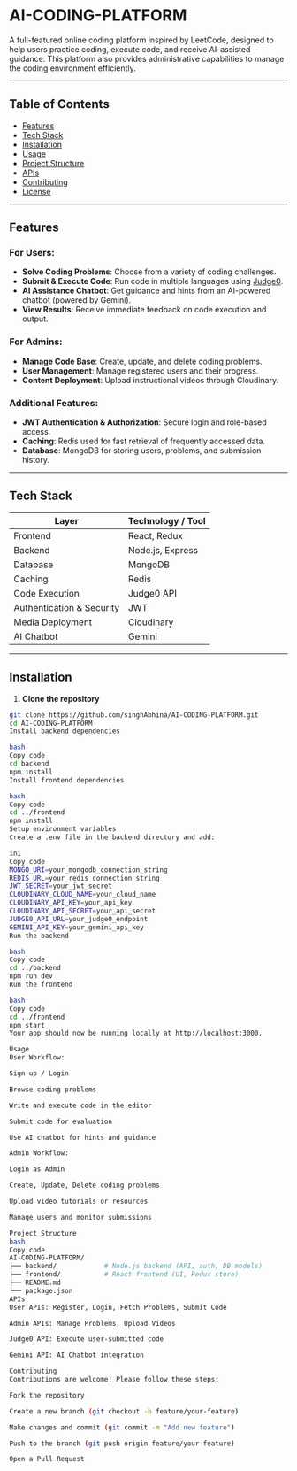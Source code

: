 # AI-CODING-PLATFORM


A full-featured online coding platform inspired by LeetCode, designed to help users practice coding, execute code, and receive AI-assisted guidance. This platform also provides administrative capabilities to manage the coding environment efficiently.

---

## Table of Contents

- [Features](#features)  
- [Tech Stack](#tech-stack)  
- [Installation](#installation)  
- [Usage](#usage)  
- [Project Structure](#project-structure)  
- [APIs](#apis)  
- [Contributing](#contributing)  
- [License](#license)  

---

## Features

### For Users:
- **Solve Coding Problems**: Choose from a variety of coding challenges.  
- **Submit & Execute Code**: Run code in multiple languages using [Judge0](https://judge0.com/).  
- **AI Assistance Chatbot**: Get guidance and hints from an AI-powered chatbot (powered by Gemini).  
- **View Results**: Receive immediate feedback on code execution and output.  

### For Admins:
- **Manage Code Base**: Create, update, and delete coding problems.  
- **User Management**: Manage registered users and their progress.  
- **Content Deployment**: Upload instructional videos through Cloudinary.  

### Additional Features:
- **JWT Authentication & Authorization**: Secure login and role-based access.  
- **Caching**: Redis used for fast retrieval of frequently accessed data.  
- **Database**: MongoDB for storing users, problems, and submission history.  

---

## Tech Stack

| Layer                     | Technology / Tool |
|----------------------------|-----------------|
| Frontend                   | React, Redux    |
| Backend                    | Node.js, Express|
| Database                   | MongoDB         |
| Caching                    | Redis           |
| Code Execution             | Judge0 API      |
| Authentication & Security  | JWT             |
| Media Deployment           | Cloudinary      |
| AI Chatbot                 | Gemini          |

---

## Installation

1. **Clone the repository**
```bash
git clone https://github.com/singhAbhina/AI-CODING-PLATFORM.git
cd AI-CODING-PLATFORM
Install backend dependencies

bash
Copy code
cd backend
npm install
Install frontend dependencies

bash
Copy code
cd ../frontend
npm install
Setup environment variables
Create a .env file in the backend directory and add:

ini
Copy code
MONGO_URI=your_mongodb_connection_string
REDIS_URL=your_redis_connection_string
JWT_SECRET=your_jwt_secret
CLOUDINARY_CLOUD_NAME=your_cloud_name
CLOUDINARY_API_KEY=your_api_key
CLOUDINARY_API_SECRET=your_api_secret
JUDGE0_API_URL=your_judge0_endpoint
GEMINI_API_KEY=your_gemini_api_key
Run the backend

bash
Copy code
cd ../backend
npm run dev
Run the frontend

bash
Copy code
cd ../frontend
npm start
Your app should now be running locally at http://localhost:3000.

Usage
User Workflow:

Sign up / Login

Browse coding problems

Write and execute code in the editor

Submit code for evaluation

Use AI chatbot for hints and guidance

Admin Workflow:

Login as Admin

Create, Update, Delete coding problems

Upload video tutorials or resources

Manage users and monitor submissions

Project Structure
bash
Copy code
AI-CODING-PLATFORM/
├── backend/            # Node.js backend (API, auth, DB models)
├── frontend/           # React frontend (UI, Redux store)
├── README.md
└── package.json
APIs
User APIs: Register, Login, Fetch Problems, Submit Code

Admin APIs: Manage Problems, Upload Videos

Judge0 API: Execute user-submitted code

Gemini API: AI Chatbot integration

Contributing
Contributions are welcome! Please follow these steps:

Fork the repository

Create a new branch (git checkout -b feature/your-feature)

Make changes and commit (git commit -m "Add new feature")

Push to the branch (git push origin feature/your-feature)

Open a Pull Request


